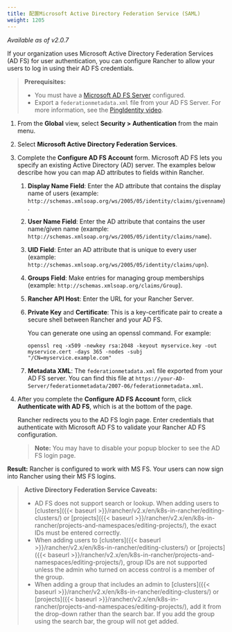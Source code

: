 ```yaml
---
title: 配置Microsoft Active Directory Federation Service (SAML)
weight: 1205
---
```

_Available as of v2.0.7_

If your organization uses Microsoft Active Directory Federation Services (AD FS) for user authentication, you can configure Rancher to allow your users to log in using their AD FS credentials.

>**Prerequisites:**
>
>- You must have a [Microsoft AD FS Server](https://docs.microsoft.com/en-us/windows-server/identity/active-directory-federation-services) configured.
>- Export a `federationmetadata.xml` file from your AD FS Server. For more information, see the [PingIdentity video](https://docs.pingidentity.com/bundle/ping_sm_videoLibrary/page/p1_IdentityBridgeADFS.html).

1.	From the **Global** view, select **Security > Authentication** from the main menu.

1.	Select **Microsoft Active Directory Federation Services**.

1.	Complete the **Configure AD FS Account** form. Microsoft AD FS lets you specify an existing Active Directory (AD) server. The examples below describe how you can map AD attributes to fields within Rancher.
	
    1. **Display Name Field**: Enter the AD attribute that contains the display name of users (example: `http://schemas.xmlsoap.org/ws/2005/05/identity/claims/givenname`).

	1. **User Name Field**: Enter the AD attribute that contains the user name/given name (example: `http://schemas.xmlsoap.org/ws/2005/05/identity/claims/name`).
	
    1. **UID Field**: Enter an AD attribute that is unique to every user (example: `http://schemas.xmlsoap.org/ws/2005/05/identity/claims/upn`).
	
    1. **Groups Field**: Make entries for managing group memberships (example: `http://schemas.xmlsoap.org/claims/Group`).
	
    1. **Rancher API Host**: Enter the URL for your Rancher Server.

	1. **Private Key** and **Certificate**: This is a key-certificate pair to create a secure shell between Rancher and your AD FS.
    
        You can generate one using an openssl command. For example:
    
        ```
        openssl req -x509 -newkey rsa:2048 -keyout myservice.key -out myservice.cert -days 365 -nodes -subj "/CN=myservice.example.com"
        ```
    1. **Metadata XML**: The `federationmetadata.xml` file exported from your AD FS server. You can find this file at `https://your-AD-Server/federationmetadata/2007-06/federationmetadata.xml`.

 
1. After you complete the **Configure AD FS Account** form, click **Authenticate with AD FS**, which is at the bottom of the page.

    Rancher redirects you to the AD FS login page. Enter credentials that authenticate with Microsoft AD FS to validate your Rancher AD FS configuration.

    >**Note:** You may have to disable your popup blocker to see the AD FS login page.

**Result:** Rancher is configured to work with MS FS. Your users can now sign into Rancher using their MS FS logins.

>**Active Directory Federation Service Caveats:**
>
>- AD FS does not support search or lookup. When adding users to [clusters]({{< baseurl >}}/rancher/v2.x/en/k8s-in-rancher/editing-clusters/) or [projects]({{< baseurl >}}/rancher/v2.x/en/k8s-in-rancher/projects-and-namespaces/editing-projects/), the exact IDs must be entered correctly.
>- When adding users to [clusters]({{< baseurl >}}/rancher/v2.x/en/k8s-in-rancher/editing-clusters/) or [projects]({{< baseurl >}}/rancher/v2.x/en/k8s-in-rancher/projects-and-namespaces/editing-projects/), group IDs are not supported unless the admin who turned on access control is a member of the group.
>- When adding a group that includes an admin to [clusters]({{< baseurl >}}/rancher/v2.x/en/k8s-in-rancher/editing-clusters/) or [projects]({{< baseurl >}}/rancher/v2.x/en/k8s-in-rancher/projects-and-namespaces/editing-projects/), add it from the drop-down rather than the search bar. If you add the group using the search bar, the group will not get added.